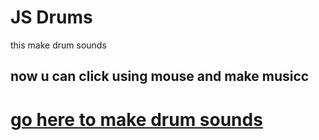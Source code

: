 # JS Drums
this make drum sounds
## now u can click using mouse and make musicc
# [go here to make drum sounds](https://sadn1ck.github.io/js-drums/index.html)
